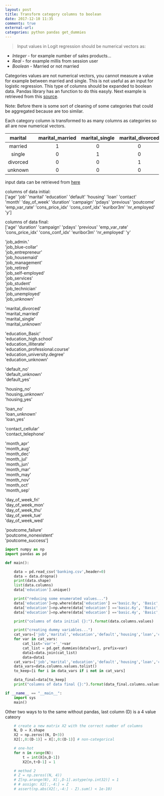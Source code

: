 ```yaml
---
layout: post
title: Transform category columns to boolean
date: 2017-12-10 11:35
comments: true
external-url:
categories: python pandas get_dummies
---
```


> Input values in Logit regression should be numerical vectors as:

* *Integer* - for example number of sales products...
* *Real* - for example millis from session user
* *Boolean* - Married or not married

Categories values are not numerical vectors, you cannot measure a value for example between married and single. This is not useful as an input for logistic regression. This type of columns should be expanded to boolean data. Pandas library has an function to do this easyly. Next example is retrieved from this [source](https://datascienceplus.com/building-a-logistic-regression-in-python-step-by-step/).

Note: Before there is some sort of cleaning of some categories that could be aggregated because are too similar.

Each category column is transformed to as many columns as categories so all are now numerical vectors.

| marital |   | marital_married | marital_single | marital_divorced | marital_unknown|
|:-------:|---|:---------------:|:--------------:|:----------------:|:--------------:|
| married |   | 1               | 0              | 0                | 0              |
| single  |   | 0               | 1              | 0                | 0              |
| divorced|   | 0               | 0              | 1                | 0              |
| unknown |   | 0               | 0              | 0                | 1              |

input data can be retrieved from [here](https://raw.githubusercontent.com/madmashup/targeted-marketing-predictive-engine/master/banking.csv)

columns of data initial:  
['age' 'job' 'marital' 'education' 'default' 'housing' 'loan' 'contact'  
 'month' 'day_of_week' 'duration' 'campaign' 'pdays' 'previous' 'poutcome'  
 'emp_var_rate' 'cons_price_idx' 'cons_conf_idx' 'euribor3m' 'nr_employed' 'y']  

columns of data final:  
['age' 'duration' 'campaign' 'pdays' 'previous' 'emp_var_rate'  
 'cons_price_idx' 'cons_conf_idx' 'euribor3m' 'nr_employed' 'y'  

 'job_admin.'  
 'job_blue-collar'  
 'job_entrepreneur'  
 'job_housemaid'  
 'job_management'  
 'job_retired'  
 'job_self-employed'  
 'job_services'  
 'job_student'  
 'job_technician'  
 'job_unemployed'  
 'job_unknown'  

 'marital_divorced'  
 'marital_married'  
 'marital_single'  
 'marital_unknown'  

 'education_Basic'  
 'education_high.school'  
 'education_illiterate'  
 'education_professional.course'  
 'education_university.degree'  
 'education_unknown'  

 'default_no'  
 'default_unknown'  
 'default_yes'  

 'housing_no'  
 'housing_unknown'  
 'housing_yes'  

 'loan_no'  
 'loan_unknown'  
 'loan_yes'  

 'contact_cellular'  
 'contact_telephone'  

 'month_apr'  
 'month_aug'  
 'month_dec'  
 'month_jul'  
 'month_jun'  
 'month_mar'  
 'month_may'  
 'month_nov'  
 'month_oct'  
 'month_sep'  

 'day_of_week_fri'  
 'day_of_week_mon'  
 'day_of_week_thu'  
 'day_of_week_tue'  
 'day_of_week_wed'  

 'poutcome_failure'  
 'poutcome_nonexistent'  
 'poutcome_success']  

```python
import numpy as np
import pandas as pd

def main(): 

	data = pd.read_csv('banking.csv',header=0)
	data = data.dropna()
	print(data.shape)
	list(data.columns)
	data['education'].unique()

	print("reducing some enumerated values...")
	data['education']=np.where(data['education'] =='basic.9y', 'Basic', data['education'])
	data['education']=np.where(data['education'] =='basic.6y', 'Basic', data['education'])
	data['education']=np.where(data['education'] =='basic.4y', 'Basic', data['education'])

	print("columns of data initial {}:").format(data.columns.values)

	print("creating dummy variables...")
	cat_vars=['job','marital','education','default','housing','loan','contact','month','day_of_week','poutcome']
	for var in cat_vars:
	    cat_list='var'+'_'+var
	    cat_list = pd.get_dummies(data[var], prefix=var)
	    data1=data.join(cat_list)
	    data=data1
	cat_vars=['job','marital','education','default','housing','loan','contact','month','day_of_week','poutcome']
	data_vars=data.columns.values.tolist()
	to_keep=[i for i in data_vars if i not in cat_vars]

	data_final=data[to_keep]
	print("columns of data final {}:").format(data_final.columns.values)

if __name__ == "__main__":
    import sys
    main()

```

Other two ways to to the same without pandas, last column (D) is a 4 value cateory


```python
    # create a new matrix X2 with the correct number of columns
    N, D = X.shape
    X2 = np.zeros((N, D+3))
    X2[:,0:(D-1)] = X[:,0:(D-1)] # non-categorical

    # one-hot
    for n in range(N):
        t = int(X[n,D-1])
        X2[n,t+D-1] = 1

    # method 2
    # Z = np.zeros((N, 4))
    # Z[np.arange(N), X[:,D-1].astype(np.int32)] = 1
    # # assign: X2[:,-4:] = Z
    # assert(np.abs(X2[:,-4:] - Z).sum() < 1e-10)
```
